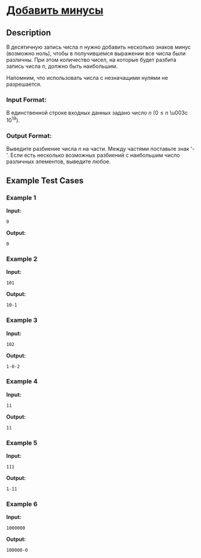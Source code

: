 # [Добавить минусы](link)

## Description

В десятичную запись числа $n$ нужно добавить несколько знаков минус (возможно ноль), чтобы в получившемся выражении все числа были различны.
При этом количество чисел, на которые будет разбита запись числа $n$, должно быть наибольшим.

Напомним, что использовать числа с незначащими нулями не разрешается.
### Input Format:

В единственной строке входных данных задано число $n$ ($0 \le n$ \u003c $10^{19}$).

### Output Format:

Выведите разбиение числа $n$ на части. 
Между частями поставьте знак '-'. Если есть несколько возможных разбиений с наибольшим число различных элементов, выведите любое.

## Example Test Cases

### Example 1

**Input:**
```
0

```

**Output:**
```
0

```

### Example 2

**Input:**
```
101

```

**Output:**
```
10-1

```

### Example 3

**Input:**
```
102

```

**Output:**
```
1-0-2

```

### Example 4

**Input:**
```
11

```

**Output:**
```
11

```

### Example 5

**Input:**
```
111

```

**Output:**
```
1-11

```

### Example 6

**Input:**
```
1000000
```

**Output:**
```
100000-0
```

